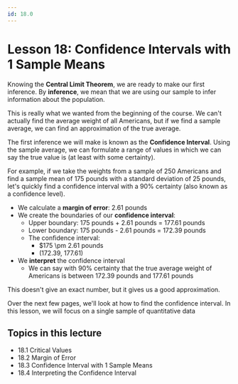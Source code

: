 ```yaml
---
id: 18.0
---
```


# Lesson 18: Confidence Intervals with 1 Sample Means
Knowing the __Central Limit Theorem__, we are ready to make our first inference. By __inference__, we mean that we are using our sample to infer information about the population. 

This is really what we wanted from the beginning of the course. We can't actually find the average weight of all Americans, but if we find a sample average, we can find an approximation of the true average.

The first inference we will make is known as the __Confidence Interval__. Using the sample average, we can formulate a range of values in which we can say the true value is (at least with some certainty).

For example, if we take the weights from a sample of 250 Americans and find a sample mean of 175 pounds with a standard deviation of 25 pounds, let's quickly find a confidence interval with a 90% certainty (also known as a confidence level).
* We calculate a __margin of error__: 2.61 pounds
* We create the boundaries of our __confidence interval__:
    * Upper boundary: 175 pounds + 2.61 pounds = 177.61 pounds
    * Lower boundary: 175 pounds - 2.61 pounds = 172.39 pounds
    * The confidence interval:
      * $175 \pm 2.61 pounds
      * (172.39, 177.61)
* We __interpret__ the confidence interval
    * We can say with 90% certainty that the true average weight of Americans is between 172.39 pounds and 177.61 pounds

This doesn't give an exact number, but it gives us a good approximation.

Over the next few pages, we'll look at how to find the confidence interval. In this lesson, we will focus on a single sample of quantitative data

## Topics in this lecture
* 18.1 Critical Values
* 18.2 Margin of Error
* 18.3 Confidence Interval with 1 Sample Means
* 18.4 Interpreting the Confidence Interval